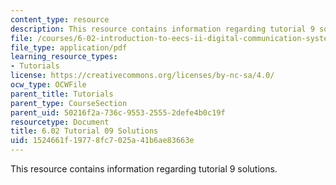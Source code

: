 ```yaml
---
content_type: resource
description: This resource contains information regarding tutorial 9 solutions.
file: /courses/6-02-introduction-to-eecs-ii-digital-communication-systems-fall-2012/1524661f19778fc7025a41b6ae83663e_MIT6_02F12_tutor09_sol.pdf
file_type: application/pdf
learning_resource_types:
- Tutorials
license: https://creativecommons.org/licenses/by-nc-sa/4.0/
ocw_type: OCWFile
parent_title: Tutorials
parent_type: CourseSection
parent_uid: 50216f2a-736c-9553-2555-2defe4b0c19f
resourcetype: Document
title: 6.02 Tutorial 09 Solutions
uid: 1524661f-1977-8fc7-025a-41b6ae83663e
---
```

This resource contains information regarding tutorial 9 solutions.